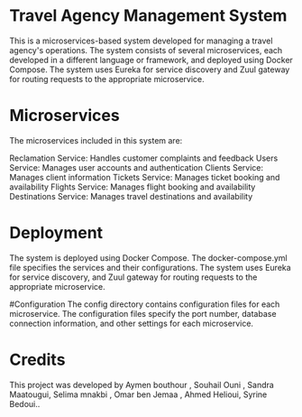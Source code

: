 # Travel Agency Management System

This is a microservices-based system developed for managing a travel agency's operations. The system consists of several microservices, each developed in a different language or framework, and deployed using Docker Compose. The system uses Eureka for service discovery and Zuul gateway for routing requests to the appropriate microservice.

# Microservices
The microservices included in this system are:

Reclamation Service: Handles customer complaints and feedback
Users Service: Manages user accounts and authentication
Clients Service: Manages client information
Tickets Service: Manages ticket booking and availability
Flights Service: Manages flight booking and availability
Destinations Service: Manages travel destinations and availability

# Deployment
The system is deployed using Docker Compose. The docker-compose.yml file specifies the services and their configurations. The system uses Eureka for service discovery, and Zuul gateway for routing requests to the appropriate microservice.

#Configuration
The config directory contains configuration files for each microservice. The configuration files specify the port number, database connection information, and other settings for each microservice.

# Credits
This project was developed by Aymen bouthour , Souhail Ouni , Sandra Maatougui, Selima mnakbi , Omar ben Jemaa , Ahmed Helioui, Syrine Bedoui..

